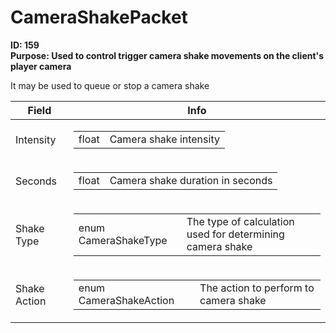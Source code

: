 # CameraShakePacket

**ID: 159**  
**Purpose: Used to control trigger camera shake movements on the client's player camera**  

It may be used to queue or stop a camera shake

<table><thead><tr><th>Field</th><th>Info</th></tr></thead><tbody>
<tr><td>Intensity</td><td><table><tbody><tr><td>float</td><td>Camera shake intensity</td></tr></tbody></table></td></tr>
<tr><td>Seconds</td><td><table><tbody><tr><td>float</td><td>Camera shake duration in seconds</td></tr></tbody></table></td></tr>
<tr><td>Shake Type</td><td><table><tbody><tr><td>enum CameraShakeType</td><td>The type of calculation used for determining camera shake</td></tr></tbody></table></td></tr>
<tr><td>Shake Action</td><td><table><tbody><tr><td>enum CameraShakeAction</td><td>The action to perform to camera shake</td></tr></tbody></table></td></tr>
</tbody></table>
